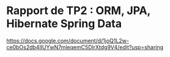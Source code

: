 # Rapport de TP2 : ORM, JPA, Hibernate Spring Data #

https://docs.google.com/document/d/1joQ1L2w-ce0bOs2db4lIUYwN7mleqemC5DlrXtdg9V4/edit?usp=sharing
